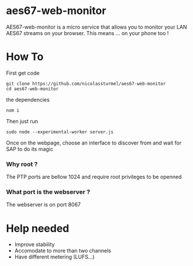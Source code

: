 # aes67-web-monitor

AES67-web-monitor is a micro service that allows you to monitor your LAN AES67 streams on your browser. This means ... on your phone too !

# How To

First get code
```
git clone https://github.com/nicolassturmel/aes67-web-monitor
cd aes67-web-monitor
```

the dependencies
```
nom i
```

Then just run
```
sudo node --experimental-worker server.js
```

Once on the webpage, choose an interface to discover from and wait for SAP to do its magic

### Why root ? 
The PTP ports are bellow 1024 and require root privileges to be openned

### What port is the webserver ?
The webserver is on port 8067

# Help needed

- Improve stability
- Accomodate to more than two channels
- Have different metering (LUFS...)
